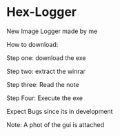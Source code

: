 # Hex-Logger

New Image Logger made by me

How to download:

Step one: download the exe

Step two: extract the winrar

Step three: Read the note 

Step Four: Execute the exe

Expect Bugs since its in development

Note: A phot of the gui is attached
